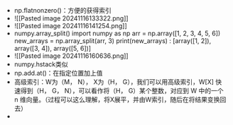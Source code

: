 - np.flatnonzero()：方便的获得索引
- ![[Pasted image 20241116133322.png]]
- ![[Pasted image 20241116141254.png]]
- numpy.array_split()
	import numpy as np
	arr = np.array([1, 2, 3, 4, 5, 6])
	new_arrays = np.array_split(arr, 3)
	print(new_arrays)  : \[array([1, 2]), array([3, 4]), array([5, 6])]
- ![[Pasted image 20241116160636.png]]
- numpy.hstack类似
- np.add.at()：在指定位置加上值
- 高级索引：W为（M， N）， X为（H， G），我们可以用高级索引，W\[X] 快速得到（H， G， N），可以看作将（H， G）某个整数，对应到 W 中的一个 n 维向量。（过程可以这么理解，将X展平，并由W索引，随后在将结果变换回去）
- 


